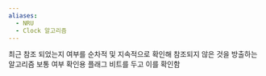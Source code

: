 ```yaml
---
aliases:
  - NRU
  - Clock 알고리즘
---
```

최근 참조 되었는지 여부를 순차적 및 지속적으로 확인해 참조되지 않은 것을 방출하는 알고리즘
보통 여부 확인용 플래그 비트를 두고 이를 확인함